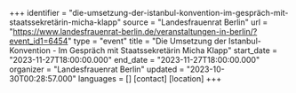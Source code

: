 +++
identifier = "die-umsetzung-der-istanbul-konvention-im-gespräch-mit-staatssekretärin-micha-klapp"
source = "Landesfrauenrat Berlin"
url = "https://www.landesfrauenrat-berlin.de/veranstaltungen-in-berlin/?event_id1=6454"
type = "event"
title = "Die Umsetzung der Istanbul-Konvention - Im Gespräch mit Staatssekretärin Micha Klapp"
start_date = "2023-11-27T18:00:00.000"
end_date = "2023-11-27T18:00:00.000"
organizer = "Landesfrauenrat Berlin"
updated = "2023-10-30T00:28:57.000"
languages = []
[contact]
[location]
+++